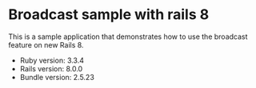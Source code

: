 # Broadcast sample with rails 8

This is a sample application that demonstrates how to use the broadcast feature on new Rails 8.

- Ruby version: 3.3.4
- Rails version: 8.0.0
- Bundle version: 2.5.23
